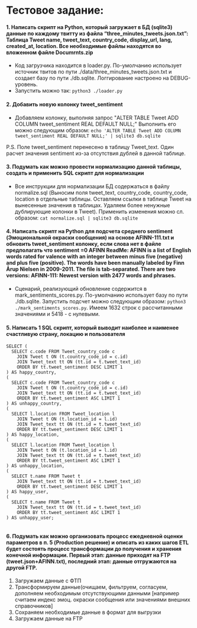 # Тестовое задание:


#### 1. Написать скрипт на Python, который загружает в БД (sqlite3) данные по каждому твитту из файла “three_minutes_tweets.json.txt”: Таблица Tweet name, tweet_text, country_code, display_url, lang, created_at, location. Все необходимые файлы находятся во вложенном файле Documrnts.zip

- Код загрузчика находится в loader.py. По-умолчанию использует источник твитов по пути ./data/three_minutes_tweets.json.txt и создает базу по пути ./db.sqlite. Логгирование настроено на DEBUG-уровень.
- Запустить можно так: ```python3 ./loader.py```


#### 2. Добавить новую колонку tweet_sentiment

- Добавляем колонку, выполняя запрос "ALTER TABLE Tweet ADD COLUMN tweet_sentiment REAL DEFAULT NULL;"
Выполнить его можно следующим образом: ```echo 'ALTER TABLE Tweet ADD COLUMN tweet_sentiment REAL DEFAULT NULL;' | sqlite3 db.sqlite```

P.S. Поле tweet_sentiment перенесено в таблицу Tweet_text. Один расчет значения sentiment из-за отсутствия дублей в данной таблице. 


#### 3. Подумать как можно провести нормализацию данной таблицы, создать и применить SQL скрипт для нормализации

- Все инструкции для нормализации БД содержаться в файлу normalize.sql (Выносим поля tweet_text, country_code, country_code, location в отдельные таблицы. Оставляем ссылки в таблице Tweet на вынесенные значения в таблицах. Удаляем более ненужные дублирующие колонки в Tweet). Применить изменения можно сл. образом: ```cat normalize.sql | sqlite3 db.sqlite```

#### 4. Написать скрипт на Python для подсчета среднего sentiment (Эмоциональной окраски сообщения) на основе AFINN-111.txt и обновить tweet_sentiment колонку, если слова нет в файле предполагать что sentiment =0 AFINN ReadMe: AFINN is a list of English words rated for valence with an integer between minus five (negative) and plus five (positive). The words have been manually labeled by Finn Årup Nielsen in 2009-2011. The file is tab-separated. There are two versions: AFINN-111: Newest version with 2477 words and phrases.

- Сценарий, реализующий обновление содержится в mark_sentiments_scores.py. По-умолчанию использует базу по пути ./db.sqlite. Запустить подсчет можно следующим образом: ```python3 ./mark_sentiments_scores.py```. Имеем 1632 строк с рассчитанными значениями и 5418 - с нулевыми.

#### 5. Написать 1 SQL скрипт, который выводит наиболее и наименее счастливую страну, локацию и пользователя
```
SELECT (
  SELECT c.code FROM Tweet_country_code c
    JOIN Tweet t ON (t.country_code_id = c.id)
    JOIN Tweet_text tt ON (tt.id = t.tweet_text_id)
    ORDER BY tt.tweet_sentiment DESC LIMIT 1
) AS happy_country,
(
  SELECT c.code FROM Tweet_country_code c
    JOIN Tweet t ON (t.country_code_id = c.id)
    JOIN Tweet_text tt ON (tt.id = t.tweet_text_id)
    ORDER BY tt.tweet_sentiment ASC LIMIT 1
) AS unhappy_country,
(
  SELECT l.location FROM Tweet_location l
    JOIN Tweet t ON (t.location_id = l.id)
    JOIN Tweet_text tt ON (tt.id = t.tweet_text_id)
    ORDER BY tt.tweet_sentiment DESC LIMIT 1
) AS happy_location,
(
  SELECT l.location FROM Tweet_location l
    JOIN Tweet t ON (t.location_id = l.id)
    JOIN Tweet_text tt ON (tt.id = t.tweet_text_id)
    ORDER BY tt.tweet_sentiment ASC LIMIT 1
) AS unhappy_location,
(
  SELECT t.name FROM Tweet t
    JOIN Tweet_text tt ON (tt.id = t.tweet_text_id)
    ORDER BY tt.tweet_sentiment DESC LIMIT 1
) AS happy_user,
(
  SELECT t.name FROM Tweet t
    JOIN Tweet_text tt ON (tt.id = t.tweet_text_id)
    ORDER BY tt.tweet_sentiment ASC LIMIT 1
) AS unhappy_user;
    
```

#### 6. Подумать как можно организовать процесс ежедневной оценки параметров в п. 5 (Production решение) и описать из каких шагов ETL будет состоять процесс трансформации до получения и хранения конечной информации. Первый этап: данные приходят на FTP (tweet.json+AFINN.txt), последний этап: данные отгружаются на другой FTP.

1. Загружаем данные с ФТП
2. Трансформируем данные(очищаем, фильтруем, согласуем, дополняем необходимым отсутствующими данными [например считаем индекс эмоц. окраски сообщения или значениями внешних справочников]
3. Сохраняем необходимые данные в формат для выгрузки
4. Загружаем данные на FTP